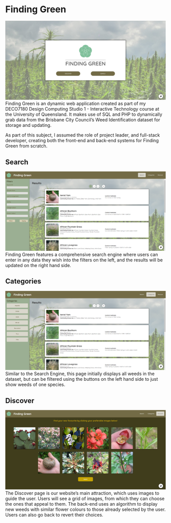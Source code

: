 # Finding Green

![Finding Green Landing Page](home.jpg)
Finding Green is an dynamic web application created as part of my DECO7180 Design Computing Studio 1 - Interactive Technology course at the University of Queensland. It makes use of SQL and PHP to dynamically grab data from the Brisbane City Council’s Weed Identification dataset for storage and updating.

As part of this subject, I assumed the role of project leader, and full-stack developer, creating both the front-end and back-end systems for Finding Green from scratch.

## Search
![Finding Green Search Page](search.png)
Finding Green features a comprehensive search engine where users can enter in any data they wish into the filters on the left, and the results will be updated on the right hand side.


## Categories
![Finding Green Categories Page](categories.png)
Similar to the Search Engine, this page initially displays all weeds in the dataset, but can be filtered using the buttons on the left hand side to just show weeds of one species.

## Discover
![Finding Green Discover Page](discover.jpg)
The Discover page is our website’s main attraction, which uses images to guide the user. Users will see a grid of images, from which they can choose the ones that appeal to them. The back-end uses an algorithm to display new weeds with similar flower colours to those already selected by the user. Users can also go back to revert their choices.
